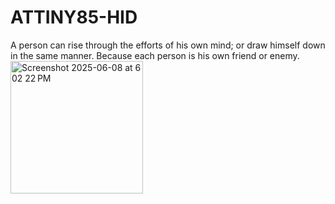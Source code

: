 # ATTINY85-HID
A person can rise through the efforts of his own mind; or draw himself down in the same manner. Because each person is his own friend or enemy.
<img width="212" alt="Screenshot 2025-06-08 at 6 02 22 PM" src="https://github.com/user-attachments/assets/154236d9-c3a5-4885-afdf-fdd3a7a33b64" />
